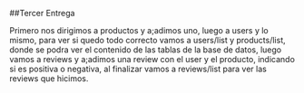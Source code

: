 ##Tercer Entrega

Primero nos dirigimos a productos y a;adimos uno, luego a users y lo mismo, para ver si quedo todo correcto vamos a users/list y products/list, donde se podra ver el contenido de las tablas de la base de datos, luego vamos a reviews y a;adimos una review con el user y el producto, indicando si es positiva o negativa, al finalizar vamos a reviews/list para ver las reviews que hicimos.
